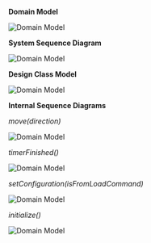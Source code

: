**Domain Model**


![Domain Model](design_documents/images/domain_model.png)




**System Sequence Diagram**


![Domain Model](design_documents/images/system_sequence_diagram.png)





**Design Class Model**


![Domain Model](design_documents/images/design_class_model.png)




  
**Internal Sequence Diagrams**


*move(direction)*

![Domain Model](design_documents/images/internal_sequence_diagram_1.png)

*timerFinished()*

![Domain Model](design_documents/images/internal_sequence_diagram_2.png)

*setConfiguration(isFromLoadCommand)*

![Domain Model](design_documents/images/internal_sequence_diagram_3.png)

*initialize()*

![Domain Model](design_documents/images/internal_sequence_diagram_4.png)

  
